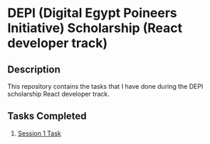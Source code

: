 # DEPI (Digital Egypt Poineers Initiative) Scholarship (React developer track)

## Description

This repository contains the tasks that I have done during the DEPI scholarship React developer track.

## Tasks Completed

1. [Session 1 Task](./tasks/session1/README.md)
